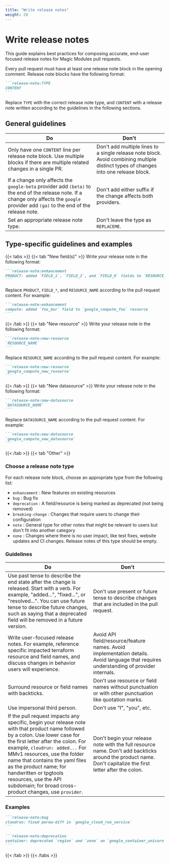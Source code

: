 ```yaml
---
title: "Write release notes"
weight: 20
---
```


# Write release notes

This guide explains best practices for composing accurate, end-user focused release notes for Magic Modules pull requests.

Every pull request must have at least one release note block in the opening comment. Release note blocks have the following format:

~~~markdown
```release-note:TYPE
CONTENT
```
~~~

Replace `TYPE` with the correct release note type, and `CONTENT` with a release note written according to the guidelines in the following sections.

## General guidelines

Do | Don't
-- | -----
Only have one `CONTENT` line per release note block. Use multiple blocks if there are multiple related changes in a single PR. | Don't add multiple lines to a single release note block. Avoid combining multiple distinct types of changes into one release block.
If a change only affects the `google-beta` provider add `(beta)` to the end of the release note. If a change only affects the `google` provider add `(ga)` to the end of the release note. | Don't add either suffix if the change affects both providers.
Set an appropriate release note type. | Don't leave the type as `REPLACEME`.

## Type-specific guidelines and examples

{{< tabs >}}
{{< tab "New field(s)" >}}
Write your release note in the following format:

~~~markdown
```release-note:enhancement
PRODUCT: added `FIELD_1`, `FIELD_2`, and `FIELD_N` fields to `RESOURCE_NAME` resource
```
~~~

Replace `PRODUCT`, `FIELD_*`, and `RESOURCE_NAME` according to the pull request content. For example:

~~~markdown
```release-note:enhancement
compute: added `foo_bar` field to `google_compute_foo` resource
```
~~~
{{< /tab >}}
{{< tab "New resource" >}}
Write your release note in the following format:

~~~markdown
```release-note:new-resource
`RESOURCE_NAME`
```
~~~

Replace `RESOURCE_NAME` according to the pull request content. For example:

~~~markdown
```release-note:new-resource
`google_compute_new_resource`
```
~~~
{{< /tab >}}
{{< tab "New datasource" >}}
Write your release note in the following format:

~~~markdown
```release-note:new-datasource
`DATASOURCE_NAME`
```
~~~

Replace `DATASOURCE_NAME` according to the pull request content. For example:

~~~markdown
```release-note:new-datasource
`google_compute_new_datasource`
```
~~~
{{< /tab >}}
{{< tab "Other" >}}
### Choose a release note type
For each release note block, choose an appropriate type from the following list:

- `enhancement` : New features on existing resources
- `bug` : Bug fix
- `deprecation` : A field/resource is being marked as deprecated (not being removed)
- `breaking-change` : Changes that require users to change their configuration
- `note` : General type for other notes that might be relevant to users but don't fit into another category
- `none` : Changes where there is no user impact, like test fixes, website updates and
  CI changes. Release notes of this type should be empty.

### Guidelines

Do | Don't
-- | -----
Use past tense to describe the end state after the change is released. Start with a verb. For example, "added...", "fixed...", or "resolved...". You can use future tense to describe future changes, such as saying that a deprecated field will be removed in a future version. | Don't use present or future tense to describe changes that are included in the pull request.
Write user-focused release notes. For example, reference specific impacted terraform resource and field names, and discuss changes in behavior users will experience. | Avoid API field/resource/feature names. Avoid implementation details. Avoid language that requires understanding of provider internals.
Surround resource or field names with backticks. | Don't use resource or field names without punctuation or with other punctuation like quotation marks.
Use impersonal third person. | Don't use "I", "you", etc.
If the pull request impacts any specific, begin your release note with that product name followed by a colon. Use lower case for the first letter after the colon. For example, `cloudrun: added...` For MMv1 resources, use the folder name that contains the yaml files as the product name; for handwritten or tpgtools resources, use the API subdomain; for broad cross-product changes, use `provider`. | Don't begin your release note with the full resource name. Don't add backticks around the product name. Don't capitalize the first letter after the colon.

### Examples

~~~markdown
```release-note:bug
cloudrun: fixed perma-diff in `google_cloud_run_service`
```
~~~

~~~markdown
```release-note:deprecation
container: deprecated `region` and `zone` on `google_container_unicorn`. Use `location` instead.
```
~~~
{{< /tab >}}
{{< /tabs >}}
